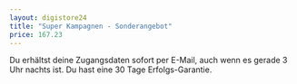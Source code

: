 ```yaml
---
layout: digistore24
title: "Super Kampagnen - Sonderangebot"
price: 167.23
---
```

<p>Du erh&#xE4;ltst deine Zugangsdaten sofort per E-Mail, auch wenn es gerade 3 Uhr nachts ist. Du hast eine 30 Tage Erfolgs-Garantie.</p>